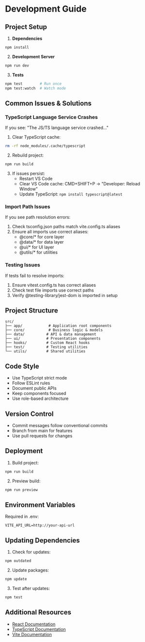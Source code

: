 # Development Guide

## Project Setup

1. **Dependencies**
```bash
npm install
```

2. **Development Server**
```bash
npm run dev
```

3. **Tests**
```bash
npm test        # Run once
npm test:watch  # Watch mode
```

## Common Issues & Solutions

### TypeScript Language Service Crashes

If you see: "The JS/TS language service crashed..."

1. Clear TypeScript cache:
```bash
rm -rf node_modules/.cache/typescript
```

2. Rebuild project:
```bash
npm run build
```

3. If issues persist:
   - Restart VS Code
   - Clear VS Code cache: CMD+SHIFT+P -> "Developer: Reload Window"
   - Update TypeScript: `npm install typescript@latest`

### Import Path Issues

If you see path resolution errors:

1. Check tsconfig.json paths match vite.config.ts aliases
2. Ensure all imports use correct aliases:
   - @core/* for core layer
   - @data/* for data layer
   - @ui/* for UI layer
   - @utils/* for utilities

### Testing Issues

If tests fail to resolve imports:

1. Ensure vitest.config.ts has correct aliases
2. Check test file imports use correct paths
3. Verify @testing-library/jest-dom is imported in setup

## Project Structure

```
src/
├── app/            # Application root components
├── core/           # Business logic & models
├── data/          # API & data management
├── ui/            # Presentation components
├── hooks/         # Custom React hooks
├── test/          # Testing utilities
└── utils/         # Shared utilities
```

## Code Style

- Use TypeScript strict mode
- Follow ESLint rules
- Document public APIs
- Keep components focused
- Use role-based architecture

## Version Control

- Commit messages follow conventional commits
- Branch from main for features
- Use pull requests for changes

## Deployment

1. Build project:
```bash
npm run build
```

2. Preview build:
```bash
npm run preview
```

## Environment Variables

Required in .env:
```
VITE_API_URL=http://your-api-url
```

## Updating Dependencies

1. Check for updates:
```bash
npm outdated
```

2. Update packages:
```bash
npm update
```

3. Test after updates:
```bash
npm test
```

## Additional Resources

- [React Documentation](https://react.dev)
- [TypeScript Documentation](https://www.typescriptlang.org/docs)
- [Vite Documentation](https://vitejs.dev)
